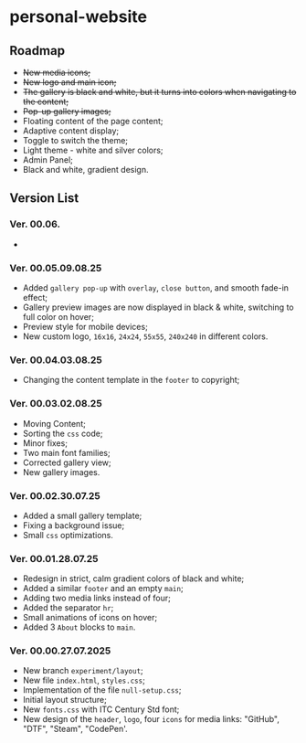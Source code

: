# personal-website

## Roadmap
- ~~New media icons;~~
- ~~New logo and main icon;~~
- ~~The gallery is black and white, but it turns into colors when navigating to the content;~~
- ~~Pop-up gallery images;~~
- Floating content of the page content;
- Adaptive content display;
- Toggle to switch the theme;
- Light theme - white and silver colors;
- Admin Panel;
- Black and white, gradient design.

## Version List

### Ver. 00.06.
- 

### Ver. 00.05.09.08.25
- Added `gallery pop-up` with `overlay`, `close button`, and smooth fade-in effect;
- Gallery preview images are now displayed in black & white, switching to full color on hover;
- Preview style for mobile devices;
- New custom logo, `16x16`, `24x24`, `55x55`, `240x240` in different colors.

### Ver. 00.04.03.08.25
- Changing the content template in the `footer` to copyright;

### Ver. 00.03.02.08.25
- Moving Content;
- Sorting the `css` code;
- Minor fixes;
- Two main font families;
- Corrected gallery view;
- New gallery images.

### Ver. 00.02.30.07.25
- Added a small gallery template;
- Fixing a background issue;
- Small `css` optimizations.

### Ver. 00.01.28.07.25
- Redesign in strict, calm gradient colors of black and white;
- Added a similar `footer` and an empty `main`;
- Adding two media links instead of four;
- Added the separator `hr`;
- Small animations of icons on hover;
- Added 3 `About` blocks to `main`.

### Ver. 00.00.27.07.2025
- New branch `experiment/layout`;
- New file `index.html`, `styles.css`;
- Implementation of the file `null-setup.css`;
- Initial layout structure;
- New `fonts.css` with ITC Century Std font;
- New design of the `header`, `logo`, four `icons` for media links: "GitHub", "DTF", "Steam", "CodePen'.